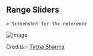 ## Range Sliders

    > Screenshot for the reference

![image](https://github.com/user-attachments/assets/aa07f4da-a178-4a28-9900-4555a963522f)


Credits:- [Tirtha Sharma](https://github.com/genz121 "Tirtha Sharma")
